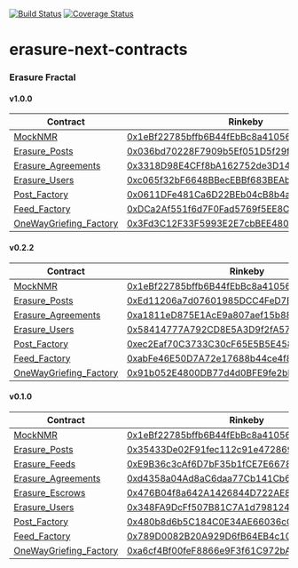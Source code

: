 [![Build Status](https://travis-ci.com/erasureprotocol/erasure-next-contracts.svg?token=htxVq6Egy28TqXbFnsyf&branch=master)](https://travis-ci.com/erasureprotocol/erasure-next-contracts) [![Coverage Status](https://coveralls.io/repos/github/erasureprotocol/erasure-next-contracts/badge.svg?t=Ccgknn)](https://coveralls.io/github/erasureprotocol/erasure-next-contracts)

# erasure-next-contracts

### Erasure Fractal

#### v1.0.0
| Contract | Rinkeby | Mainnet |
| - | - | - |
| [MockNMR](https://github.com/erasureprotocol/erasure-next-contracts/blob/2c14b52b95c15e686d006b8d34411d1321fcfc81/Fractal/contracts/helpers/mock/MockNMR.sol) | [0x1eBf22785bffb6B44fEbBc8a41056b1aD43401f9](https://rinkeby.etherscan.io/address/0x1eBf22785bffb6B44fEbBc8a41056b1aD43401f9) |
| [Erasure_Posts](https://github.com/erasureprotocol/erasure-next-contracts/blob/master/contracts/registries/Erasure_Posts.sol) | [0x036bd70228F7909b5Ef051D5f29f93018e8466f9](https://rinkeby.etherscan.io/address/0x036bd70228F7909b5Ef051D5f29f93018e8466f9) | [0x348FA9DcFf507B81C7A1d7981244eA92E8c6Af29](https://rinkeby.etherscan.io/address/0x348FA9DcFf507B81C7A1d7981244eA92E8c6Af29) |
| [Erasure_Agreements](https://github.com/erasureprotocol/erasure-next-contracts/blob/master/contracts/registries/Erasure_Agreements.sol) | [0x3318D98E4CFf8bA162752de3D140640c72D462E9](https://rinkeby.etherscan.io/address/0x3318D98E4CFf8bA162752de3D140640c72D462E9) | [0xa6cf4Bf00feF8866e9F3f61C972bA7C687C6eDbF](https://rinkeby.etherscan.io/address/0xa6cf4Bf00feF8866e9F3f61C972bA7C687C6eDbF) |
| [Erasure_Users](https://github.com/erasureprotocol/erasure-next-contracts/blob/master/contracts/registries/Erasure_Users.sol) | [0xc065f32bF6648BBecEBBf683BEAb35a60b93F75D](https://rinkeby.etherscan.io/address/0xc065f32bF6648BBecEBBf683BEAb35a60b93F75D) | [0x789D0082B20A929D6fB64EB4c10c68e827AAB7aB](https://rinkeby.etherscan.io/address/0x789D0082B20A929D6fB64EB4c10c68e827AAB7aB) |
| [Post_Factory](https://github.com/erasureprotocol/erasure-next-contracts/blob/master/contracts/posts/Post_Factory.sol) | [0x0611DFe481Ca6D22BEb04cB8b4a5a4001CeBeEa7](https://rinkeby.etherscan.io/address/0x0611DFe481Ca6D22BEb04cB8b4a5a4001CeBeEa7) | [0x480b8d6b5C184C0E34AE66036cC5B4e0390EcA8A](https://rinkeby.etherscan.io/address/0x480b8d6b5C184C0E34AE66036cC5B4e0390EcA8A) |
| [Feed_Factory](https://github.com/erasureprotocol/erasure-next-contracts/blob/master/contracts/posts/Feed_Factory.sol) | [0xDCa2Af551f6d7F0Fad5769f5EE8C81eA0a9AE494](https://rinkeby.etherscan.io/address/0xDCa2Af551f6d7F0Fad5769f5EE8C81eA0a9AE494) | [0x1f09dDa453941c2536b9dE8c4382807D1FC603A9](https://rinkeby.etherscan.io/address/0x1f09dDa453941c2536b9dE8c4382807D1FC603A9) |
| [OneWayGriefing_Factory](https://github.com/erasureprotocol/erasure-next-contracts/blob/master/contracts/agreements/OneWayGriefing_Factory.sol) | [0x3Fd3C12F33F5993E2E7cbBEE480aebF71C830C95](https://rinkeby.etherscan.io/address/0x3Fd3C12F33F5993E2E7cbBEE480aebF71C830C95) | [0xF06eA7e3D791D88C7F7A88CE1280F36a823A7A62](https://rinkeby.etherscan.io/address/0xF06eA7e3D791D88C7F7A88CE1280F36a823A7A62) |

#### v0.2.2
| Contract | Rinkeby |
| - | - |
| [MockNMR](https://github.com/erasureprotocol/erasure-next-contracts/blob/2c14b52b95c15e686d006b8d34411d1321fcfc81/Fractal/contracts/helpers/mock/MockNMR.sol) | [0x1eBf22785bffb6B44fEbBc8a41056b1aD43401f9](https://rinkeby.etherscan.io/address/0x1eBf22785bffb6B44fEbBc8a41056b1aD43401f9) |
| [Erasure_Posts](https://github.com/erasureprotocol/erasure-next-contracts/blob/master/contracts/registries/Erasure_Posts.sol) | [0xEd11206a7d07601985DCC4FeD7B3284a928D022B](https://rinkeby.etherscan.io/address/0xEd11206a7d07601985DCC4FeD7B3284a928D022B) |
| [Erasure_Agreements](https://github.com/erasureprotocol/erasure-next-contracts/blob/master/contracts/registries/Erasure_Agreements.sol) | [0xa1811eD875E1AcE9a807aef15b885b8F616F1b0C](https://rinkeby.etherscan.io/address/0xa1811eD875E1AcE9a807aef15b885b8F616F1b0C) |
| [Erasure_Users](https://github.com/erasureprotocol/erasure-next-contracts/blob/master/contracts/registries/Erasure_Users.sol) | [0x58414777A792CD8E5A3D9f2fA576B16c38378234](https://rinkeby.etherscan.io/address/0x58414777A792CD8E5A3D9f2fA576B16c38378234) |
| [Post_Factory](https://github.com/erasureprotocol/erasure-next-contracts/blob/master/contracts/posts/Post_Factory.sol) | [0xec2Eaf70C3733C30cF65E5B5E4582228951d40ca](https://rinkeby.etherscan.io/address/0xec2Eaf70C3733C30cF65E5B5E4582228951d40ca) |
| [Feed_Factory](https://github.com/erasureprotocol/erasure-next-contracts/blob/master/contracts/posts/Feed_Factory.sol) | [0xabFe46E50D7A72e17688b44ce4f8B95545020560](https://rinkeby.etherscan.io/address/0xabFe46E50D7A72e17688b44ce4f8B95545020560) |
| [OneWayGriefing_Factory](https://github.com/erasureprotocol/erasure-next-contracts/blob/master/contracts/agreements/OneWayGriefing_Factory.sol) | [0x91b052E4800DB77d4d0BFE9fe2bE48352695F282](https://rinkeby.etherscan.io/address/0x91b052E4800DB77d4d0BFE9fe2bE48352695F282) |


#### v0.1.0
| Contract | Rinkeby |
| - | - |
| [MockNMR](https://github.com/erasureprotocol/erasure-next-contracts/blob/2c14b52b95c15e686d006b8d34411d1321fcfc81/Fractal/contracts/helpers/mock/MockNMR.sol) | [0x1eBf22785bffb6B44fEbBc8a41056b1aD43401f9](https://rinkeby.etherscan.io/address/0x1eBf22785bffb6B44fEbBc8a41056b1aD43401f9) |
| [Erasure_Posts](https://github.com/erasureprotocol/erasure-next-contracts/blob/2c14b52b95c15e686d006b8d34411d1321fcfc81/Fractal/contracts/registries/Erasure_Posts.sol) | [0x35433De02F91fec112c91e472869b5A210B0E1Bb](https://rinkeby.etherscan.io/address/0x35433De02F91fec112c91e472869b5A210B0E1Bb) |
| [Erasure_Feeds](https://github.com/erasureprotocol/erasure-next-contracts/blob/2c14b52b95c15e686d006b8d34411d1321fcfc81/Fractal/contracts/registries/Erasure_Feeds.sol) | [0xE9B36c3cAf6D7bF35b1fCE7E66786E8Af4758444](https://rinkeby.etherscan.io/address/0xE9B36c3cAf6D7bF35b1fCE7E66786E8Af4758444) |
| [Erasure_Agreements](https://github.com/erasureprotocol/erasure-next-contracts/blob/2c14b52b95c15e686d006b8d34411d1321fcfc81/Fractal/contracts/registries/Erasure_Agreements.sol) | [0xd4358a04Ad8aC6daa77Cb141Cb66229CD6fE340c](https://rinkeby.etherscan.io/address/0xd4358a04Ad8aC6daa77Cb141Cb66229CD6fE340c) |
| [Erasure_Escrows](https://github.com/erasureprotocol/erasure-next-contracts/blob/2c14b52b95c15e686d006b8d34411d1321fcfc81/Fractal/contracts/registries/Erasure_Escrows.sol) | [0x476B04f8a642A1426844D722AE850458D00Ed265](https://rinkeby.etherscan.io/address/0x476B04f8a642A1426844D722AE850458D00Ed265) |
| [Erasure_Users](https://github.com/erasureprotocol/erasure-next-contracts/blob/2c14b52b95c15e686d006b8d34411d1321fcfc81/Fractal/contracts/registries/Erasure_Users.sol) | [0x348FA9DcFf507B81C7A1d7981244eA92E8c6Af29](https://rinkeby.etherscan.io/address/0x348FA9DcFf507B81C7A1d7981244eA92E8c6Af29) |
| [Post_Factory](https://github.com/erasureprotocol/erasure-next-contracts/blob/2c14b52b95c15e686d006b8d34411d1321fcfc81/Fractal/contracts/posts/Post_Factory.sol) | [0x480b8d6b5C184C0E34AE66036cC5B4e0390EcA8A](https://rinkeby.etherscan.io/address/0x480b8d6b5C184C0E34AE66036cC5B4e0390EcA8A) |
| [Feed_Factory](https://github.com/erasureprotocol/erasure-next-contracts/blob/2c14b52b95c15e686d006b8d34411d1321fcfc81/Fractal/contracts/posts/Feed_Factory.sol) | [0x789D0082B20A929D6fB64EB4c10c68e827AAB7aB](https://rinkeby.etherscan.io/address/0x789D0082B20A929D6fB64EB4c10c68e827AAB7aB) |
| [OneWayGriefing_Factory](https://github.com/erasureprotocol/erasure-next-contracts/blob/2c14b52b95c15e686d006b8d34411d1321fcfc81/Fractal/contracts/agreements/OneWayGriefing_Factory.sol) | [0xa6cf4Bf00feF8866e9F3f61C972bA7C687C6eDbF](https://rinkeby.etherscan.io/address/0xa6cf4Bf00feF8866e9F3f61C972bA7C687C6eDbF) |
